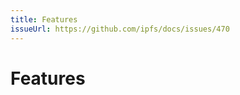 ```yaml
---
title: Features
issueUrl: https://github.com/ipfs/docs/issues/470
---
```


# Features

<ContentStatus />
